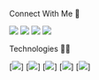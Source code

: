 Connect With Me :metal:

[<img src="https://img.shields.io/badge/Medium-000000?style=for-the-badge&logo=medium&logoColor=white">](https://eduardoreisdev.medium.com/)
[<img src="https://img.shields.io/badge/LinkedIn-000000?style=for-the-badge&logo=linkedin&logoColor=white">](https://www.linkedin.com/in/eduardoreisti/)
[<img src="https://img.shields.io/badge/GitHub-100000?style=for-the-badge&logo=github&logoColor=white">](https://github.com/EduardoReisDev)
[<img src="https://img.shields.io/badge/Google_Play-000000?style=for-the-badge&logo=google-play&logoColor=white">](https://play.google.com/store/apps/developer?id=eduardoreisdev)

Technologies :man_technologist:

[<img src="https://img.shields.io/badge/c%23-%23239120.svg?style=for-the-badge&logo=c-sharp&logoColor=white">]
[<img src="https://img.shields.io/badge/.NET-000000?style=for-the-badge&logo=.net&logoColor=white">]
[<img src="https://img.shields.io/badge/Xamarin-000000?style=for-the-badge&logo=xamarin&logoColor=white">]
[<img src="https://img.shields.io/badge/iOS-000000?style=for-the-badge&logo=ios&logoColor=white">]
[<img src="https://img.shields.io/badge/Android-000000?style=for-the-badge&logo=android&logoColor=white">]
